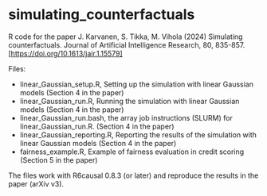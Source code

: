# simulating_counterfactuals

R code for the paper J. Karvanen, S. Tikka, M. Vihola (2024) Simulating counterfactuals. Journal of Artificial Intelligence Research, 80, 835-857.
[https://doi.org/10.1613/jair.1.15579]

Files:
- linear_Gaussian_setup.R, Setting up the simulation with linear Gaussian models (Section 4 in the paper)
- linear_Gaussian_run.R, Running the simulation with linear Gaussian models (Section 4 in the paper)
- linear_Gaussian_run.bash, the array job instructions (SLURM) for linear_Gaussian_run.R. (Section 4 in the paper)
- linear_Gaussian_reporting.R, Reporting the results of the simulation with linear Gaussian models (Section 4 in the paper)
- fairness_example.R, Example of fairness evaluation in credit scoring (Section 5 in the paper)

The files work with R6causal 0.8.3 (or later) and reproduce the results in the paper (arXiv v3).
